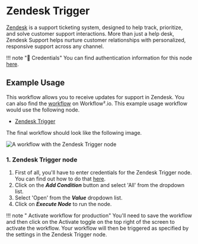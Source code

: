 # Zendesk Trigger

[Zendesk](https://www.zendesk.com/) is a support ticketing system, designed to help track, prioritize, and solve customer support interactions. More than just a help desk, Zendesk Support helps nurture customer relationships with personalized, responsive support across any channel.

!!! note "🔑 Credentials"
    You can find authentication information for this node [here](/workflow/integrations/credentials/zendesk/).


## Example Usage

This workflow allows you to receive updates for support in Zendesk. You can also find the [workflow](https://WF².io/workflows/648) on Workflow².io. This example usage workflow would use the following node.
- [Zendesk Trigger]()

The final workflow should look like the following image.

![A workflow with the Zendesk Trigger node](/_images/integrations/trigger-nodes/zendesktrigger/workflow.png)

### 1. Zendesk Trigger node

1. First of all, you'll have to enter credentials for the Zendesk Trigger node. You can find out how to do that [here](/workflow/integrations/credentials/zendesk/).
2. Click on the ***Add Condition*** button and select 'All' from the dropdown list.
3. Select 'Open' from the ***Value*** dropdown list.
4. Click on ***Execute Node*** to run the node.

!!! note " Activate workflow for production"
    You'll need to save the workflow and then click on the Activate toggle on the top right of the screen to activate the workflow. Your workflow will then be triggered as specified by the settings in the Zendesk Trigger node.

